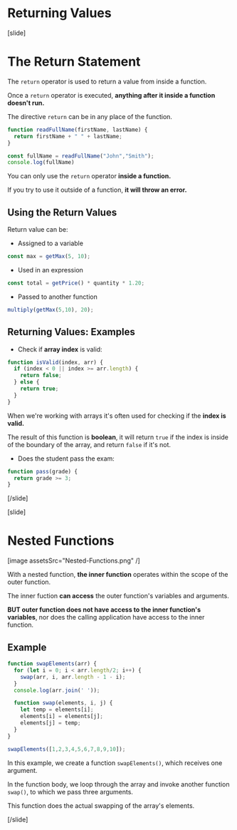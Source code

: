 # Returning Values

[slide]
# The Return Statement

The `return` operator is used to return a value from inside a function.

Once a `return` operator is executed, **anything after it inside a function doesn't run.**

The directive `return` can be in any place of the function.

``` js live
function readFullName(firstName, lastName) {
  return firstName + " " + lastName;
}

const fullName = readFullName("John","Smith");
console.log(fullName)
```

You can only use the `return` operator **inside a function.**

If you try to use it outside of a function, **it will throw an error.**

## Using the Return Values

Return value can be:

- Assigned to a variable

```js
const max = getMax(5, 10);
```

- Used in an expression

``` js
const total = getPrice() * quantity * 1.20;
```

- Passed to another function

``` js
multiply(getMax(5,10), 20);
```
## Returning Values: Examples

- Check if **array index** is valid:

``` js
function isValid(index, arr) {
  if (index < 0 || index >= arr.length) {
    return false;
  } else {
    return true;
  }
}
```

When we're working with arrays it's often used for checking if the **index is valid.**

The result of this function is **boolean**, it will return `true` if the index is inside of the boundary of the array, and return `false` if it's not.

- Does the student pass the exam:

```js
function pass(grade) {
  return grade >= 3;
}
```

[/slide]

[slide]
# Nested Functions
[image assetsSrc="Nested-Functions.png" /]

With a nested function, **the inner function** operates within the scope of the outer function.

The inner fuction **can access** the outer function's variables and arguments.

**BUT outer function does not have access to the inner function's variables**, nor does the calling application have access to the inner function.

## Example

```js live
function swapElements(arr) {
  for (let i = 0; i < arr.length/2; i++) {
    swap(arr, i, arr.length - 1 - i);
  }
  console.log(arr.join(' '));

  function swap(elements, i, j) {
    let temp = elements[i];
    elements[i] = elements[j];
    elements[j] = temp;
  }
}

swapElements([1,2,3,4,5,6,7,8,9,10]);
```

In this example, we create a function `swapElements()`, which receives one argument. 

In the function body, we loop through the array and invoke another function `swap()`, to which we pass three arguments. 

This function does the actual swapping of the array's elements. 

[/slide]
